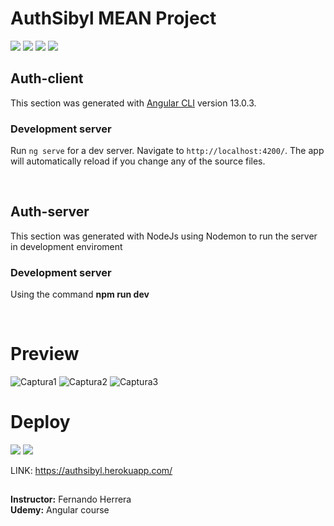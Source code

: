 # AuthSibyl MEAN Project

<img src="https://img.shields.io/badge/MongoDB-4EA94B?style=for-the-badge&logo=mongodb&logoColor=white"> <img src="https://img.shields.io/badge/Express.js-404D59?style=for-the-badge"> <img src="https://img.shields.io/badge/Angular-DD0031?style=for-the-badge&logo=angular&logoColor=white"> <img src="https://img.shields.io/badge/Node.js-43853D?style=for-the-badge&logo=node.js&logoColor=white">


## Auth-client

This section was generated with [Angular CLI](https://github.com/angular/angular-cli) version 13.0.3.

### Development server

Run `ng serve` for a dev server. Navigate to `http://localhost:4200/`. The app will automatically reload if you change any of the source files.

<br/>

## Auth-server

This section was generated with NodeJs using Nodemon to run the server in development enviroment 

### Development server

Using the command <b>npm run dev</b>

<br/>

# Preview 
![Captura1](https://user-images.githubusercontent.com/51963634/172224500-47379311-51df-449a-9acf-0e407f735f4b.PNG)
![Captura2](https://user-images.githubusercontent.com/51963634/172224503-7dff7fa4-9878-4cb5-95df-96f98c03a528.PNG)
![Captura3](https://user-images.githubusercontent.com/51963634/172224491-bda0ee63-fb8b-4ed2-a016-ee442b3d150b.PNG)

# Deploy
<img src="http://img.shields.io/badge/-Github-000000?style=flat&logo=github&logoColor=FFFFFF"> <img src="http://img.shields.io/badge/-Heroku-430098?style=flat&logo=heroku&logoColor=white"> 

LINK: https://authsibyl.herokuapp.com/

## 
<b>Instructor:</b> Fernando Herrera
<br/>
<b>Udemy:</b> Angular course

